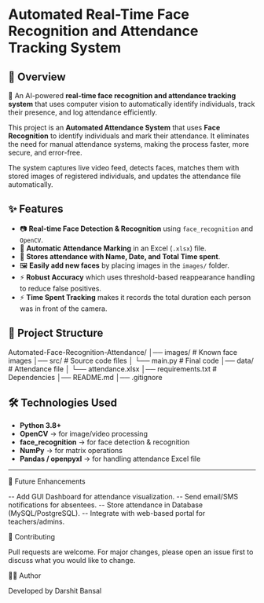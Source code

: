 # Automated Real-Time Face Recognition and Attendance Tracking System


## 📌 Overview  
🚀 An AI-powered **real-time face recognition and attendance tracking system** that uses computer vision to automatically identify individuals, track their presence, and log attendance efficiently.

This project is an **Automated Attendance System** that uses **Face Recognition** to identify individuals and mark their attendance. It eliminates the need for manual attendance systems, making the process faster, more secure, and error-free.  

The system captures live video feed, detects faces, matches them with stored images of registered individuals, and updates the attendance file automatically. 

## ✨ Features  
- 📷 **Real-time Face Detection & Recognition** using `face_recognition` and `OpenCV`.  
- 🧾 **Automatic Attendance Marking** in an Excel (`.xlsx`) file.  
- 📂 **Stores attendance with Name, Date, and Total Time spent**.  
- 🖼️ **Easily add new faces** by placing images in the `images/` folder.  
- ⚡ **Robust Accuracy** which uses threshold-based reappearance handling to reduce false positives.
- ⚡ **Time Spent Tracking** makes it records the total duration each person was in front of the camera.

## 📂 Project Structure
Automated-Face-Recognition-Attendance/
│── images/ # Known face images
│── src/ # Source code files
│ └── main.py # Final code
│── data/ # Attendance file
│ └── attendance.xlsx
│── requirements.txt # Dependencies
│── README.md
│── .gitignore

## 🛠️ Technologies Used  
- **Python 3.8+**  
- **OpenCV** → for image/video processing  
- **face_recognition** → for face detection & recognition  
- **NumPy** → for matrix operations  
- **Pandas / openpyxl** → for handling attendance Excel file  

---

🚀 Future Enhancements

-- Add GUI Dashboard for attendance visualization.
-- Send email/SMS notifications for absentees.
-- Store attendance in Database (MySQL/PostgreSQL).
-- Integrate with web-based portal for teachers/admins.

🤝 Contributing

Pull requests are welcome. For major changes, please open an issue first to discuss what you would like to change.

👨‍💻 Author

Developed by Darshit Bansal
